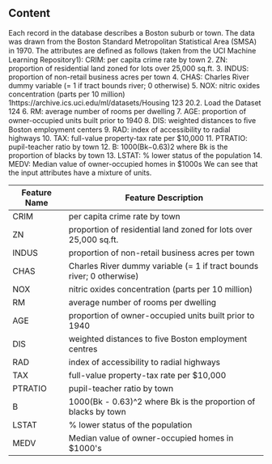 ## Content

Each record in the database describes a Boston suburb or town. The data was drawn from the Boston Standard Metropolitan Statistical Area (SMSA) in 1970. The attributes are deﬁned as follows (taken from the UCI Machine Learning Repository1): CRIM: per capita crime rate by town 2. ZN: proportion of residential land zoned for lots over 25,000 sq.ft. 3. INDUS: proportion of non-retail business acres per town 4. CHAS: Charles River dummy variable (= 1 if tract bounds river; 0 otherwise) 5. NOX: nitric oxides concentration (parts per 10 million) 1https://archive.ics.uci.edu/ml/datasets/Housing 123 20.2. Load the Dataset 124 6. RM: average number of rooms per dwelling 7. AGE: proportion of owner-occupied units built prior to 1940 8. DIS: weighted distances to ﬁve Boston employment centers 9. RAD: index of accessibility to radial highways 10. TAX: full-value property-tax rate per $10,000 11. PTRATIO: pupil-teacher ratio by town 12. B: 1000(Bk−0.63)2 where Bk is the proportion of blacks by town 13. LSTAT: % lower status of the population 14. MEDV: Median value of owner-occupied homes in $1000s We can see that the input attributes have a mixture of units.

| Feature Name 	| Feature Description                                                   	|
|--------------	|-----------------------------------------------------------------------	|
| CRIM         	| per capita crime rate by town                                         	|
| ZN           	| proportion of residential land zoned for lots over 25,000 sq.ft.      	|
| INDUS        	| proportion of non-retail business acres per town                      	|
| CHAS         	| Charles River dummy variable (= 1 if tract bounds river; 0 otherwise) 	|
| NOX          	| nitric oxides concentration (parts per 10 million)                    	|
| RM           	| average number of rooms per dwelling                                  	|
| AGE          	| proportion of owner-occupied units built prior to 1940                	|
| DIS          	| weighted distances to five Boston employment centres                  	|
| RAD          	| index of accessibility to radial highways                             	|
| TAX          	| full-value property-tax rate per $10,000                              	|
| PTRATIO      	| pupil-teacher ratio by town                                           	|
| B            	| 1000(Bk - 0.63)^2 where Bk is the proportion of blacks by town        	|
| LSTAT        	| % lower status of the population                                      	|
| MEDV         	| Median value of owner-occupied homes in $1000's                       	|
